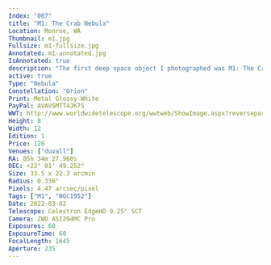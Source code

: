 ```yaml
---
Index: "007"
title: "M1: The Crab Nebula"
Location: Monroe, WA
Thumbnail: m1.jpg
Fullsize: m1-fullsize.jpg
Annotated: m1-annotated.jpg
IsAnnotated: true
description: "The first deep space object I photographed was M1: The Crab Nebula. I didn't realize it was the first item in Charles Messier's famous catalogue until after the fact. That image was noisy but just seeing the colors were enough to get me hooked. I later learned that the nebula is the remnants of a massive stellar explosion, or supernova, that was visible to Chinese astronomers in 1050 AD. It is expanding at such a rapid rate that modern images show differences when compared. I love the color and intricate details of this target."
active: true 
Type: "Nebula"
Constellation: "Orion"
Print: Metal Glossy White
PayPal: AVAVSMTT4JK7S
WWT: http://www.worldwidetelescope.org/wwtweb/ShowImage.aspx?reverseparity=True&scale=4.467339&name=m1.jpg&imageurl=https://nova.astrometry.net/image/13985546&credits=Astrometry.net+User+(All+Rights+Reserved)&creditsUrl=&ra=83.462182&dec=21.947100&x=343.6&y=211.4&rotation=362.54&thumb=https://nova.astrometry.net/image/13985546
Height: 8
Width: 12
Edition: 1
Price: 120
Venues: ["duvall"]
RA: 05h 34m 27.960s
DEC: +22° 01' 49.252"
Size: 33.5 x 22.3 arcmin
Radius:	0.336°
Pixels: 4.47 arcsec/pixel
Tags: ["M1", "NGC1952"]
Date: 2022-03-02
Telescope: Celestron EdgeHD 9.25" SCT
Camera: ZWO ASI294MC Pro
Exposures: 68
ExposureTime: 60
FocalLength: 1645
Aperture: 235
---
```

